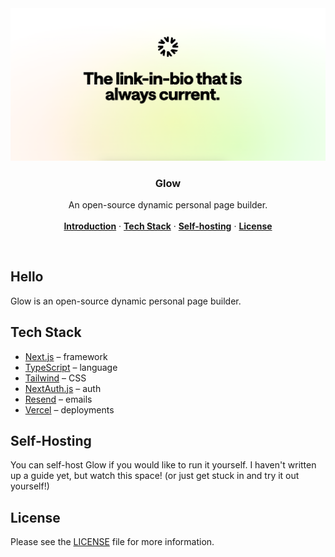 <a href="https://glow.as">
  <img alt="Glow - The open-source dynamic personal page builder" src=".github/cover.png">
</a>

<h3 align="center">Glow</h3>

<p align="center">
    An open-source dynamic personal page builder.
    <br />
    <br />
    <a href="#hello"><strong>Introduction</strong></a> ·
    <a href="#tech-stack"><strong>Tech Stack</strong></a> ·
    <a href="#self-hosting"><strong>Self-hosting</strong></a> ·
    <a href="#license"><strong>License</strong></a>
</p>

<br/>

## Hello

Glow is an open-source dynamic personal page builder.

## Tech Stack

- [Next.js](https://nextjs.org/) – framework
- [TypeScript](https://www.typescriptlang.org/) – language
- [Tailwind](https://tailwindcss.com/) – CSS
- [NextAuth.js](https://next-auth.js.org/) – auth
- [Resend](https://resend.com/) – emails
- [Vercel](https://vercel.com/) – deployments

## Self-Hosting

You can self-host Glow if you would like to run it yourself. I haven't written up a guide yet, but watch this space! (or just get stuck in and try it out yourself!)

## License

Please see the [LICENSE](https://github.com/tryglow/glow/blob/main/LICENSE) file for more information.
